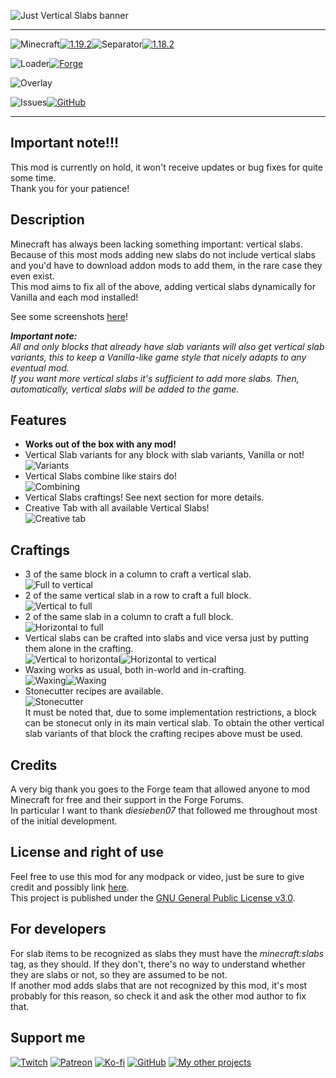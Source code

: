 ![Just Vertical Slabs banner](https://raw.githubusercontent.com/Nyphet/mod-fancy-assets/main/just-vertical-slabs/banner.gif)

---
![Minecraft](https://raw.githubusercontent.com/Nyphet/mod-fancy-assets/main/minecraft/minecraft.svg)[![1.19.2](https://raw.githubusercontent.com/Nyphet/mod-fancy-assets/main/minecraft/1-19-2.svg)](https://www.curseforge.com/minecraft/mc-mods/just-vertical-slabs/files/all?filter-status=1&filter-game-version=2020709689%3A9366)![Separator](https://raw.githubusercontent.com/Nyphet/mod-fancy-assets/main/separator.svg)[![1.18.2](https://raw.githubusercontent.com/Nyphet/mod-fancy-assets/main/minecraft/1-18-2.svg)](https://www.curseforge.com/minecraft/mc-mods/just-vertical-slabs/files/all?filter-status=1&filter-game-version=2020709689%3A9008)

![Loader](https://raw.githubusercontent.com/Nyphet/mod-fancy-assets/main/loader/loader.svg)[![Forge](https://raw.githubusercontent.com/Nyphet/mod-fancy-assets/main/loader/forge.svg)](https://www.curseforge.com/minecraft/mc-mods/just-vertical-slabs/files/all?filter-status=1&filter-game-version=2020709689%3A7498)

![Overlay](https://raw.githubusercontent.com/Nyphet/mod-fancy-assets/main/side/client-server.svg)

![Issues](https://raw.githubusercontent.com/Nyphet/mod-fancy-assets/main/github/issues.svg)[![GitHub](https://raw.githubusercontent.com/Nyphet/mod-fancy-assets/main/github/github.svg)](https://github.com/Nyphet/just-vertical-slabs/issues)

---
## **Important note!!!**
This mod is currently on hold, it won't receive updates or bug fixes for quite some time.  
Thank you for your patience!

## **Description**
Minecraft has always been lacking something important: vertical slabs.  
Because of this most mods adding new slabs do not include vertical slabs and you'd have to download addon mods to add them, in the rare case they even exist.  
This mod aims to fix all of the above, adding vertical slabs dynamically for Vanilla and each mod installed!  

See some screenshots [here](https://www.curseforge.com/minecraft/mc-mods/just-vertical-slabs/screenshots)!

***Important note:***  
*All and only blocks that already have slab variants will also get vertical slab variants, this to keep a Vanilla-like game style that nicely adapts to any eventual mod.*  
*If you want more vertical slabs it's sufficient to add more slabs. Then, automatically, vertical slabs will be added to the game.*

## **Features**
- **Works out of the box with any mod!**  
- Vertical Slab variants for any block with slab variants, Vanilla or not!  
![Variants](https://raw.githubusercontent.com/Nyphet/mod-fancy-assets/main/just-vertical-slabs/variants.png)  
- Vertical Slabs combine like stairs do!  
![Combining](https://raw.githubusercontent.com/Nyphet/mod-fancy-assets/main/just-vertical-slabs/combining.png)  
- Vertical Slabs craftings! See next section for more details.  
- Creative Tab with all available Vertical Slabs!  
![Creative tab](https://raw.githubusercontent.com/Nyphet/mod-fancy-assets/main/just-vertical-slabs/creative-tab.png)  

## **Craftings**
- 3 of the same block in a column to craft a vertical slab.  
![Full to vertical](https://raw.githubusercontent.com/Nyphet/mod-fancy-assets/main/just-vertical-slabs/full-to-vertical.png)  
- 2 of the same vertical slab in a row to craft a full block.  
![Vertical to full](https://raw.githubusercontent.com/Nyphet/mod-fancy-assets/main/just-vertical-slabs/vertical-to-full.png)  
- 2 of the same slab in a column to craft a full block.  
![Horizontal to full](https://raw.githubusercontent.com/Nyphet/mod-fancy-assets/main/just-vertical-slabs/horizontal-to-full.png)  
- Vertical slabs can be crafted into slabs and vice versa just by putting them alone in the crafting.  
![Vertical to horizontal](https://raw.githubusercontent.com/Nyphet/mod-fancy-assets/main/just-vertical-slabs/vertical-to-horizontal.png)![Horizontal to vertical](https://raw.githubusercontent.com/Nyphet/mod-fancy-assets/main/just-vertical-slabs/horizontal-to-vertical.png)  
- Waxing works as usual, both in-world and in-crafting.  
![Waxing](https://raw.githubusercontent.com/Nyphet/mod-fancy-assets/main/just-vertical-slabs/waxing.png)![Waxing](https://raw.githubusercontent.com/Nyphet/mod-fancy-assets/main/just-vertical-slabs/waxing.gif)  
- Stonecutter recipes are available.  
![Stonecutter](https://raw.githubusercontent.com/Nyphet/mod-fancy-assets/main/just-vertical-slabs/stonecutter.png)  
It must be noted that, due to some implementation restrictions, a block can be stonecut only in its main vertical slab. To obtain the other vertical slab variants of that block the crafting recipes above must be used.

## **Credits**
A very big thank you goes to the Forge team that allowed anyone to mod Minecraft for free and their support in the Forge Forums.  
In particular I want to thank *diesieben07* that followed me throughout most of the initial development.

## **License and right of use**
Feel free to use this mod for any modpack or video, just be sure to give credit and possibly link [here](https://github.com/Nyphet/just-vertical-slabs#readme).  
This project is published under the [GNU General Public License v3.0](https://github.com/Nyphet/just-vertical-slabs/blob/master/LICENSE).

## **For developers**
For slab items to be recognized as slabs they must have the *minecraft:slabs* tag, as they should. If they don't, there's no way to understand whether they are slabs or not, so they are assumed to be not.  
If another mod adds slabs that are not recognized by this mod, it's most probably for this reason, so check it and ask the other mod author to fix that.

## **Support me**
[![Twitch](https://raw.githubusercontent.com/Nyphet/mod-fancy-assets/main/twitch/twitch64.png "Twitch")](https://www.twitch.tv/crystal_spider_)
[![Patreon](https://raw.githubusercontent.com/Nyphet/mod-fancy-assets/main/patreon/patreon64.png "Patreon")](https://www.patreon.com/crystalspider)
[![Ko-fi](https://raw.githubusercontent.com/Nyphet/mod-fancy-assets/main/kofi/kofi64.png "Ko-fi")](https://ko-fi.com/crystalspider)
[![GitHub](https://raw.githubusercontent.com/Nyphet/mod-fancy-assets/main/github/github64.png "My other projects")](https://github.com/Nyphet)
[![My other projects](https://raw.githubusercontent.com/Nyphet/mod-fancy-assets/main/curseforge/curseforge64.png "My other projects")](https://www.curseforge.com/members/crystal_spider_/projects)
